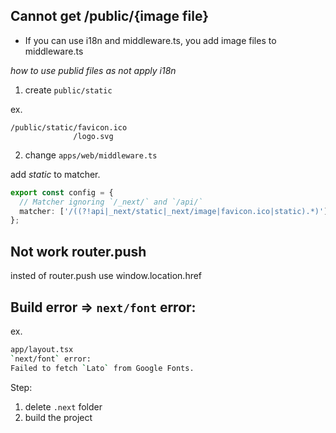 ## Cannot get /public/{image file}

* If you can use i18n and middleware.ts, you add image files to middleware.ts

*how to use publid files as not apply i18n*

1. create `public/static`

ex.  

```text
/public/static/favicon.ico
              /logo.svg
```

2. change `apps/web/middleware.ts`

add *static* to matcher.

```ts
export const config = {
  // Matcher ignoring `/_next/` and `/api/`
  matcher: ['/((?!api|_next/static|_next/image|favicon.ico|static).*)']
};
```

## Not work router.push

insted of router.push use window.location.href

## Build error => `next/font` error:

ex.

```bash
app/layout.tsx
`next/font` error:
Failed to fetch `Lato` from Google Fonts.
```

Step: 

1. delete `.next` folder
2. build the project
